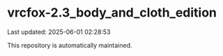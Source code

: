 # vrcfox-2.3_body_and_cloth_edition

Last updated: 2025-06-01 02:28:53

This repository is automatically maintained.
